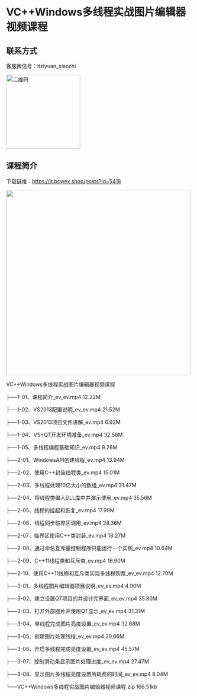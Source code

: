 # VC++Windows多线程实战图片编辑器视频课程

## 联系方式

客服微信号：itziyuan_xiaozhi

<img src="https://ziyuanyun.oss-cn-guangzhou.aliyuncs.com/common/20240614073449/666b82192834a.jpg" width="200" height="200" alt="二维码">

## 课程简介

下载链接：https://it.bcwex.shop/posts?id=5418

<img src="https://ziyuanyun.oss-cn-guangzhou.aliyuncs.com/yun/20241201162009/674c1c3967efa.jpg" width="500" alt="">

  

 VC++Windows多线程实战图片编辑器视频课程

 ├──1-01、课程简介_ev_ev.mp4 12.22M

 ├──1-02、VS2013配置说明_ev_ev.mp4 21.52M

 ├──1-03、VS2013项目文件讲解_ev.mp4 6.92M

 ├──1-04、VS+QT开发环境准备_ev.mp4 32.58M

 ├──1-05、多线程编程基础知识_ev.mp4 9.26M

 ├──2-01、WindowsAPI创建线程_ev.mp4 13.94M

 ├──2-02、使用C++封装线程类_ev.mp4 15.01M

 ├──2-03、多线程处理10亿大小的数组_ev.mp4 31.47M

 ├──2-04、将线程类编入DLL库中并演示使用_ev.mp4 35.56M

 ├──2-05、线程的挂起和恢复_ev.mp4 17.99M

 ├──2-06、线程同步临界区调用_ev.mp4 28.36M

 ├──2-07、临界区使用C++类封装_ev.mp4 18.27M

 ├──2-08、通过命名互斥量控制程序只能运行一个实例_ev.mp4 10.64M

 ├──2-09、C++11线程类和互斥类_ev.mp4 16.90M

 ├──2-10、使用C++11线程和互斥类实现多线程购票_ev_ev.mp4 12.70M

 ├──3-01、多线程图片编辑器项目说明_ev_ev.mp4 4.90M

 ├──3-02、建立设置QT项目的并设计完界面_ev_ev.mp4 35.80M

 ├──3-03、打开外部图片并使用QT显示_ev_ev.mp4 31.31M

 ├──3-04、单线程完成图片亮度设置_ev_ev.mp4 32.68M

 ├──3-05、创建图片处理线程_ev_ev.mp4 20.66M

 ├──3-06、开启多线程完成亮度设置_ev_ev.mp4 45.57M

 ├──3-07、控制滑动条显示图片处理进度_ev_ev.mp4 27.47M

 ├──3-08、显示图片多线程亮度设置所耗费的时间_ev_ev.mp4 8.04M

 └──VC++Windows多线程实战图片编辑器视频课程.zip 166.51kb

  